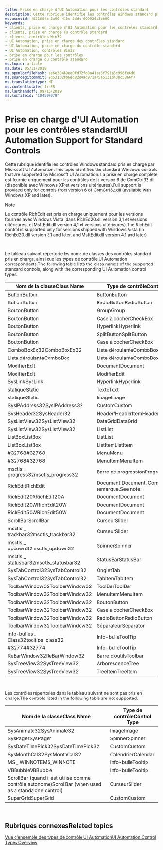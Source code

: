 ```yaml
---
title: Prise en charge d'UI Automation pour les contrôles standard
description: Cette rubrique identifie les contrôles Windows standard pris en charge par Microsoft UI Automation. La prise en charge complète est fournie uniquement pour les contrôles de la version 6 de ComCtrl32.dll (disponible avec Windows XP et versions ultérieures).
ms.assetid: 4821684c-8a90-413c-8ddc-699926e3bb09
keywords:
- clients, prise en charge d’UI Automation pour les contrôles standard
- clients, prise en charge du contrôle standard
- clients, contrôles Win32
- UI Automation, prise en charge des contrôles standard
- UI Automation, prise en charge du contrôle standard
- UI Automation, contrôles Win32
- prise en charge pour les contrôles
- prise en charge du contrôle standard
ms.topic: article
ms.date: 05/31/2018
ms.openlocfilehash: ae6e384b9ee0fd72fd8a41aa3f791a5c996fe6d6
ms.sourcegitcommit: 2d531328b6ed82d4ad971a45a5131b430c5866f7
ms.translationtype: MT
ms.contentlocale: fr-FR
ms.lasthandoff: 09/16/2019
ms.locfileid: "104507079"
---
```

# <a name="ui-automation-support-for-standard-controls"></a><span data-ttu-id="58902-112">Prise en charge d'UI Automation pour les contrôles standard</span><span class="sxs-lookup"><span data-stu-id="58902-112">UI Automation Support for Standard Controls</span></span>

<span data-ttu-id="58902-113">Cette rubrique identifie les contrôles Windows standard pris en charge par Microsoft UI Automation.</span><span class="sxs-lookup"><span data-stu-id="58902-113">This topic identifies the standard Windows controls that are supported by Microsoft UI Automation.</span></span> <span data-ttu-id="58902-114">La prise en charge complète est fournie uniquement pour les contrôles de la version 6 de ComCtrl32.dll (disponible avec Windows XP et versions ultérieures).</span><span class="sxs-lookup"><span data-stu-id="58902-114">Full support is provided only for controls from version 6 of ComCtrl32.dll (available with Windows XP and later).</span></span>

> [!Note]  
> <span data-ttu-id="58902-115">Le contrôle RichEdit est pris en charge uniquement pour les versions fournies avec Windows Vista (dans RichEd20.dll version 3,1 et versions ultérieures, et MsftEdit.dll version 4,1 et versions ultérieures).</span><span class="sxs-lookup"><span data-stu-id="58902-115">The RichEdit control is supported only for versions shipped with Windows Vista (in RichEd20.dll version 3.1 and later, and MsftEdit.dll version 4.1 and later).</span></span>

 

<span data-ttu-id="58902-116">Le tableau suivant répertorie les noms de classes des contrôles standard pris en charge, ainsi que les types de contrôle UI Automation correspondants.</span><span class="sxs-lookup"><span data-stu-id="58902-116">The following table lists the class names of the supported standard controls, along with the corresponding UI Automation control types.</span></span>



| <span data-ttu-id="58902-117">Nom de la classe</span><span class="sxs-lookup"><span data-stu-id="58902-117">Class Name</span></span>          | <span data-ttu-id="58902-118">Type de contrôle</span><span class="sxs-lookup"><span data-stu-id="58902-118">Control Type</span></span>        |
|---------------------|---------------------|
| <span data-ttu-id="58902-119">Button</span><span class="sxs-lookup"><span data-stu-id="58902-119">Button</span></span>              | <span data-ttu-id="58902-120">Button</span><span class="sxs-lookup"><span data-stu-id="58902-120">Button</span></span>              |
| <span data-ttu-id="58902-121">Button</span><span class="sxs-lookup"><span data-stu-id="58902-121">Button</span></span>              | <span data-ttu-id="58902-122">RadioButton</span><span class="sxs-lookup"><span data-stu-id="58902-122">RadioButton</span></span>         |
| <span data-ttu-id="58902-123">Bouton</span><span class="sxs-lookup"><span data-stu-id="58902-123">Button</span></span>              | <span data-ttu-id="58902-124">Group</span><span class="sxs-lookup"><span data-stu-id="58902-124">Group</span></span>               |
| <span data-ttu-id="58902-125">Bouton</span><span class="sxs-lookup"><span data-stu-id="58902-125">Button</span></span>              | <span data-ttu-id="58902-126">Case à cocher</span><span class="sxs-lookup"><span data-stu-id="58902-126">CheckBox</span></span>            |
| <span data-ttu-id="58902-127">Bouton</span><span class="sxs-lookup"><span data-stu-id="58902-127">Button</span></span>              | <span data-ttu-id="58902-128">Hyperlink</span><span class="sxs-lookup"><span data-stu-id="58902-128">Hyperlink</span></span>           |
| <span data-ttu-id="58902-129">Bouton</span><span class="sxs-lookup"><span data-stu-id="58902-129">Button</span></span>              | <span data-ttu-id="58902-130">SplitButton</span><span class="sxs-lookup"><span data-stu-id="58902-130">SplitButton</span></span>         |
| <span data-ttu-id="58902-131">Bouton</span><span class="sxs-lookup"><span data-stu-id="58902-131">Button</span></span>              | <span data-ttu-id="58902-132">Case à cocher</span><span class="sxs-lookup"><span data-stu-id="58902-132">CheckBox</span></span>            |
| <span data-ttu-id="58902-133">ComboBoxEx32</span><span class="sxs-lookup"><span data-stu-id="58902-133">ComboBoxEx32</span></span>        | <span data-ttu-id="58902-134">Liste déroulante</span><span class="sxs-lookup"><span data-stu-id="58902-134">ComboBox</span></span>            |
| <span data-ttu-id="58902-135">Liste déroulante</span><span class="sxs-lookup"><span data-stu-id="58902-135">ComboBox</span></span>            | <span data-ttu-id="58902-136">Liste déroulante</span><span class="sxs-lookup"><span data-stu-id="58902-136">ComboBox</span></span>            |
| <span data-ttu-id="58902-137">Modifier</span><span class="sxs-lookup"><span data-stu-id="58902-137">Edit</span></span>                | <span data-ttu-id="58902-138">Document</span><span class="sxs-lookup"><span data-stu-id="58902-138">Document</span></span>            |
| <span data-ttu-id="58902-139">Modifier</span><span class="sxs-lookup"><span data-stu-id="58902-139">Edit</span></span>                | <span data-ttu-id="58902-140">Modifier</span><span class="sxs-lookup"><span data-stu-id="58902-140">Edit</span></span>                |
| <span data-ttu-id="58902-141">SysLink</span><span class="sxs-lookup"><span data-stu-id="58902-141">SysLink</span></span>             | <span data-ttu-id="58902-142">Hyperlink</span><span class="sxs-lookup"><span data-stu-id="58902-142">Hyperlink</span></span>           |
| <span data-ttu-id="58902-143">statique</span><span class="sxs-lookup"><span data-stu-id="58902-143">Static</span></span>              | <span data-ttu-id="58902-144">Texte</span><span class="sxs-lookup"><span data-stu-id="58902-144">Text</span></span>                |
| <span data-ttu-id="58902-145">statique</span><span class="sxs-lookup"><span data-stu-id="58902-145">Static</span></span>              | <span data-ttu-id="58902-146">Image</span><span class="sxs-lookup"><span data-stu-id="58902-146">Image</span></span>               |
| <span data-ttu-id="58902-147">SysIPAddress32</span><span class="sxs-lookup"><span data-stu-id="58902-147">SysIPAddress32</span></span>      | <span data-ttu-id="58902-148">Custom</span><span class="sxs-lookup"><span data-stu-id="58902-148">Custom</span></span>              |
| <span data-ttu-id="58902-149">SysHeader32</span><span class="sxs-lookup"><span data-stu-id="58902-149">SysHeader32</span></span>         | <span data-ttu-id="58902-150">Header/HeaderItem</span><span class="sxs-lookup"><span data-stu-id="58902-150">Header/HeaderItem</span></span>   |
| <span data-ttu-id="58902-151">SysListView32</span><span class="sxs-lookup"><span data-stu-id="58902-151">SysListView32</span></span>       | <span data-ttu-id="58902-152">DataGrid</span><span class="sxs-lookup"><span data-stu-id="58902-152">DataGrid</span></span>            |
| <span data-ttu-id="58902-153">SysListView32</span><span class="sxs-lookup"><span data-stu-id="58902-153">SysListView32</span></span>       | <span data-ttu-id="58902-154">List</span><span class="sxs-lookup"><span data-stu-id="58902-154">List</span></span>                |
| <span data-ttu-id="58902-155">ListBox</span><span class="sxs-lookup"><span data-stu-id="58902-155">ListBox</span></span>             | <span data-ttu-id="58902-156">List</span><span class="sxs-lookup"><span data-stu-id="58902-156">List</span></span>                |
| <span data-ttu-id="58902-157">ListBox</span><span class="sxs-lookup"><span data-stu-id="58902-157">ListBox</span></span>             | <span data-ttu-id="58902-158">ListItem</span><span class="sxs-lookup"><span data-stu-id="58902-158">ListItem</span></span>            |
| <span data-ttu-id="58902-159">\#32768</span><span class="sxs-lookup"><span data-stu-id="58902-159">\#32768</span></span>             | <span data-ttu-id="58902-160">Menu</span><span class="sxs-lookup"><span data-stu-id="58902-160">Menu</span></span>                |
| <span data-ttu-id="58902-161">\#32768</span><span class="sxs-lookup"><span data-stu-id="58902-161">\#32768</span></span>             | <span data-ttu-id="58902-162">MenuItem</span><span class="sxs-lookup"><span data-stu-id="58902-162">MenuItem</span></span>            |
| <span data-ttu-id="58902-163">msctls \_ progress32</span><span class="sxs-lookup"><span data-stu-id="58902-163">msctls\_progress32</span></span>  | <span data-ttu-id="58902-164">Barre de progression</span><span class="sxs-lookup"><span data-stu-id="58902-164">ProgressBar</span></span>         |
| <span data-ttu-id="58902-165">RichEdit</span><span class="sxs-lookup"><span data-stu-id="58902-165">RichEdit</span></span>            | <span data-ttu-id="58902-166">Document.</span><span class="sxs-lookup"><span data-stu-id="58902-166">Document.</span></span> <span data-ttu-id="58902-167">Consultez la remarque.</span><span class="sxs-lookup"><span data-stu-id="58902-167">See note.</span></span> |
| <span data-ttu-id="58902-168">RichEdit20A</span><span class="sxs-lookup"><span data-stu-id="58902-168">RichEdit20A</span></span>         | <span data-ttu-id="58902-169">Document</span><span class="sxs-lookup"><span data-stu-id="58902-169">Document</span></span>            |
| <span data-ttu-id="58902-170">RichEdit20W</span><span class="sxs-lookup"><span data-stu-id="58902-170">RichEdit20W</span></span>         | <span data-ttu-id="58902-171">Document</span><span class="sxs-lookup"><span data-stu-id="58902-171">Document</span></span>            |
| <span data-ttu-id="58902-172">RichEdit50W</span><span class="sxs-lookup"><span data-stu-id="58902-172">RichEdit50W</span></span>         | <span data-ttu-id="58902-173">Document</span><span class="sxs-lookup"><span data-stu-id="58902-173">Document</span></span>            |
| <span data-ttu-id="58902-174">ScrollBar</span><span class="sxs-lookup"><span data-stu-id="58902-174">ScrollBar</span></span>           | <span data-ttu-id="58902-175">Curseur</span><span class="sxs-lookup"><span data-stu-id="58902-175">Slider</span></span>              |
| <span data-ttu-id="58902-176">msctls \_ trackbar32</span><span class="sxs-lookup"><span data-stu-id="58902-176">msctls\_trackbar32</span></span>  | <span data-ttu-id="58902-177">Curseur</span><span class="sxs-lookup"><span data-stu-id="58902-177">Slider</span></span>              |
| <span data-ttu-id="58902-178">msctls \_ updown32</span><span class="sxs-lookup"><span data-stu-id="58902-178">msctls\_updown32</span></span>    | <span data-ttu-id="58902-179">Spinner</span><span class="sxs-lookup"><span data-stu-id="58902-179">Spinner</span></span>             |
| <span data-ttu-id="58902-180">msctls \_ statusbar32</span><span class="sxs-lookup"><span data-stu-id="58902-180">msctls\_statusbar32</span></span> | <span data-ttu-id="58902-181">StatusBar</span><span class="sxs-lookup"><span data-stu-id="58902-181">StatusBar</span></span>           |
| <span data-ttu-id="58902-182">SysTabControl32</span><span class="sxs-lookup"><span data-stu-id="58902-182">SysTabControl32</span></span>     | <span data-ttu-id="58902-183">Onglet</span><span class="sxs-lookup"><span data-stu-id="58902-183">Tab</span></span>                 |
| <span data-ttu-id="58902-184">SysTabControl32</span><span class="sxs-lookup"><span data-stu-id="58902-184">SysTabControl32</span></span>     | <span data-ttu-id="58902-185">TabItem</span><span class="sxs-lookup"><span data-stu-id="58902-185">TabItem</span></span>             |
| <span data-ttu-id="58902-186">ToolbarWindow32</span><span class="sxs-lookup"><span data-stu-id="58902-186">ToolbarWindow32</span></span>     | <span data-ttu-id="58902-187">ToolBar</span><span class="sxs-lookup"><span data-stu-id="58902-187">ToolBar</span></span>             |
| <span data-ttu-id="58902-188">ToolbarWindow32</span><span class="sxs-lookup"><span data-stu-id="58902-188">ToolbarWindow32</span></span>     | <span data-ttu-id="58902-189">MenuItem</span><span class="sxs-lookup"><span data-stu-id="58902-189">MenuItem</span></span>            |
| <span data-ttu-id="58902-190">ToolbarWindow32</span><span class="sxs-lookup"><span data-stu-id="58902-190">ToolbarWindow32</span></span>     | <span data-ttu-id="58902-191">Bouton</span><span class="sxs-lookup"><span data-stu-id="58902-191">Button</span></span>              |
| <span data-ttu-id="58902-192">ToolbarWindow32</span><span class="sxs-lookup"><span data-stu-id="58902-192">ToolbarWindow32</span></span>     | <span data-ttu-id="58902-193">Case à cocher</span><span class="sxs-lookup"><span data-stu-id="58902-193">CheckBox</span></span>            |
| <span data-ttu-id="58902-194">ToolbarWindow32</span><span class="sxs-lookup"><span data-stu-id="58902-194">ToolbarWindow32</span></span>     | <span data-ttu-id="58902-195">RadioButton</span><span class="sxs-lookup"><span data-stu-id="58902-195">RadioButton</span></span>         |
| <span data-ttu-id="58902-196">ToolbarWindow32</span><span class="sxs-lookup"><span data-stu-id="58902-196">ToolbarWindow32</span></span>     | <span data-ttu-id="58902-197">Séparateur</span><span class="sxs-lookup"><span data-stu-id="58902-197">Separator</span></span>           |
| <span data-ttu-id="58902-198">info-bulles \_ Class32</span><span class="sxs-lookup"><span data-stu-id="58902-198">tooltips\_class32</span></span>   | <span data-ttu-id="58902-199">Info-bulle</span><span class="sxs-lookup"><span data-stu-id="58902-199">ToolTip</span></span>             |
| <span data-ttu-id="58902-200">\#32774</span><span class="sxs-lookup"><span data-stu-id="58902-200">\#32774</span></span>             | <span data-ttu-id="58902-201">Info-bulle</span><span class="sxs-lookup"><span data-stu-id="58902-201">ToolTip</span></span>             |
| <span data-ttu-id="58902-202">ReBarWindow32</span><span class="sxs-lookup"><span data-stu-id="58902-202">ReBarWindow32</span></span>       | <span data-ttu-id="58902-203">Barre d’outils</span><span class="sxs-lookup"><span data-stu-id="58902-203">Toolbar</span></span>             |
| <span data-ttu-id="58902-204">SysTreeView32</span><span class="sxs-lookup"><span data-stu-id="58902-204">SysTreeView32</span></span>       | <span data-ttu-id="58902-205">Arborescence</span><span class="sxs-lookup"><span data-stu-id="58902-205">Tree</span></span>                |
| <span data-ttu-id="58902-206">SysTreeView32</span><span class="sxs-lookup"><span data-stu-id="58902-206">SysTreeView32</span></span>       | <span data-ttu-id="58902-207">TreeItem</span><span class="sxs-lookup"><span data-stu-id="58902-207">TreeItem</span></span>            |



 

<span data-ttu-id="58902-208">Les contrôles répertoriés dans le tableau suivant ne sont pas pris en charge.</span><span class="sxs-lookup"><span data-stu-id="58902-208">The controls listed in the following table are not supported.</span></span>



| <span data-ttu-id="58902-209">Nom de la classe</span><span class="sxs-lookup"><span data-stu-id="58902-209">Class Name</span></span>                                    | <span data-ttu-id="58902-210">Type de contrôle</span><span class="sxs-lookup"><span data-stu-id="58902-210">Control Type</span></span> |
|-----------------------------------------------|--------------|
| <span data-ttu-id="58902-211">SysAnimate32</span><span class="sxs-lookup"><span data-stu-id="58902-211">SysAnimate32</span></span>                                  | <span data-ttu-id="58902-212">Image</span><span class="sxs-lookup"><span data-stu-id="58902-212">Image</span></span>        |
| <span data-ttu-id="58902-213">SysPager</span><span class="sxs-lookup"><span data-stu-id="58902-213">SysPager</span></span>                                      | <span data-ttu-id="58902-214">Spinner</span><span class="sxs-lookup"><span data-stu-id="58902-214">Spinner</span></span>      |
| <span data-ttu-id="58902-215">SysDateTimePick32</span><span class="sxs-lookup"><span data-stu-id="58902-215">SysDateTimePick32</span></span>                             | <span data-ttu-id="58902-216">Custom</span><span class="sxs-lookup"><span data-stu-id="58902-216">Custom</span></span>       |
| <span data-ttu-id="58902-217">SysMonthCal32</span><span class="sxs-lookup"><span data-stu-id="58902-217">SysMonthCal32</span></span>                                 | <span data-ttu-id="58902-218">Calendrier</span><span class="sxs-lookup"><span data-stu-id="58902-218">Calendar</span></span>     |
| <span data-ttu-id="58902-219">MS \_ WINNOTE</span><span class="sxs-lookup"><span data-stu-id="58902-219">MS\_WINNOTE</span></span>                                   | <span data-ttu-id="58902-220">Info-bulle</span><span class="sxs-lookup"><span data-stu-id="58902-220">Tooltip</span></span>      |
| <span data-ttu-id="58902-221">VBBubble</span><span class="sxs-lookup"><span data-stu-id="58902-221">VBBubble</span></span>                                      | <span data-ttu-id="58902-222">Info-bulle</span><span class="sxs-lookup"><span data-stu-id="58902-222">Tooltip</span></span>      |
| <span data-ttu-id="58902-223">ScrollBar (quand il est utilisé comme contrôle autonome)</span><span class="sxs-lookup"><span data-stu-id="58902-223">ScrollBar (when used as a standalone control)</span></span> | <span data-ttu-id="58902-224">Curseur</span><span class="sxs-lookup"><span data-stu-id="58902-224">Slider</span></span>       |
| <span data-ttu-id="58902-225">SuperGrid</span><span class="sxs-lookup"><span data-stu-id="58902-225">SuperGrid</span></span>                                     | <span data-ttu-id="58902-226">Custom</span><span class="sxs-lookup"><span data-stu-id="58902-226">Custom</span></span>       |



 

## <a name="related-topics"></a><span data-ttu-id="58902-227">Rubriques connexes</span><span class="sxs-lookup"><span data-stu-id="58902-227">Related topics</span></span>

<dl> <dt>

[<span data-ttu-id="58902-228">Vue d'ensemble des types de contrôle UI Automation</span><span class="sxs-lookup"><span data-stu-id="58902-228">UI Automation Control Types Overview</span></span>](uiauto-controltypesoverview.md)
</dt> </dl>

 

 




